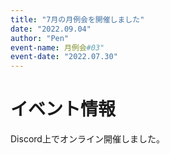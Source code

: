 ```yaml
---
title: "7月の月例会を開催しました"
date: "2022.09.04"
author: "Pen"
event-name: 月例会#03"
event-date: "2022.07.30"
---
```


# イベント情報

Discord上でオンライン開催しました。